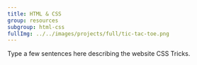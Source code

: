 ```yaml
---
title: HTML & CSS
group: resources
subgroup: html-css
fullImg: ../../images/projects/full/tic-tac-toe.png
---
```


Type a few sentences here describing the website CSS Tricks.